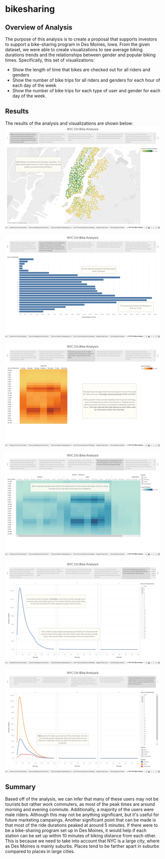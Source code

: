 # bikesharing


## Overview of Analysis
The purpose of this analysis is to create a proposal that supports investors to support a bike-sharing program in Des Moines, Iowa. From the given dataset, we were able to create visualizations to see average biking durations trends and the relationships between gender and popular biking times. Specifically, this set of visualizations: 

* Show the length of time that bikes are checked out for all riders and genders
* Show the number of bike trips for all riders and genders for each hour of each day of the week
* Show the number of bike trips for each type of user and gender for each day of the week.

## Results
The results of the analysis and visualizations are shown below:
![Top Starting Locations](https://github.com/Zhengyu0913/bikesharing/blob/main/Resources/Top%20Starting%20Locations.png)

![August Peak Times](https://github.com/Zhengyu0913/bikesharing/blob/main/Resources/August%20Peak%20Hours.png)

![Trips per Hour by Weekday](https://github.com/Zhengyu0913/bikesharing/blob/main/Resources/Trips%20per%20Hour%20by%20Weekday.png)

![Trips per Weekday by Gender](https://github.com/Zhengyu0913/bikesharing/blob/main/Resources/Trips%20per%20Weekday%20by%20Gender.png)

![Checkout Times by Users](https://github.com/Zhengyu0913/bikesharing/blob/main/Resources/Checkout%20Times%20by%20Users.png)

![Checkout Times by Gender](https://github.com/Zhengyu0913/bikesharing/blob/main/Resources/Checkout%20Times%20by%20Gender.png)

## Summary
Based off of the analysis, we can infer that many of these users may not be tourists but rather work commuters, as most of the peak times are around morning and evening commute. Additionally, a majority of the users were male riders. Although this may not be anything significant, but it's useful for future marketing campaings. Another significant point that can be made is that most of the ride durations peaked at around 5 minutes. If there were to be a bike-sharing program set up in Des Moines, it would help if each station can be set up within 10 minutes of biking distance from each other. This is because we need to take into account that NYC is a large city, where as Des Moines is mainly suburbs. Places tend to be farther apart in suburbs compared to places in large cities. 
